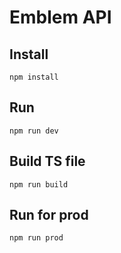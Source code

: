 # Emblem API

## Install

```
npm install
```

## Run

```
npm run dev
```

## Build TS file

```
npm run build
```

## Run for prod

```
npm run prod
```
